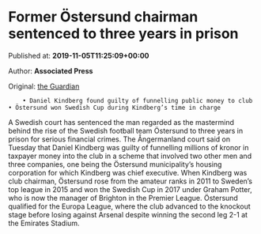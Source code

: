 
# Former Östersund chairman sentenced to three years in prison

Published at: **2019-11-05T11:25:09+00:00**

Author: **Associated Press**

Original: [the Guardian](https://www.theguardian.com/football/2019/nov/05/former-ostersund-chairman-daniel-kindberg-sent-to-prison-financial-crimes)


        • Daniel Kindberg found guilty of funnelling public money to club • Östersund won Swedish Cup during Kindberg’s time in charge
      
A Swedish court has sentenced the man regarded as the mastermind behind the rise of the Swedish football team Östersund to three years in prison for serious financial crimes.
The Ångermanland court said on Tuesday that Daniel Kindberg was guilty of funnelling millions of kronor in taxpayer money into the club in a scheme that involved two other men and three companies, one being the Östersund municipality’s housing corporation for which Kindberg was chief executive.
When Kindberg was club chairman, Östersund rose from the amateur ranks in 2011 to Sweden’s top league in 2015 and won the Swedish Cup in 2017 under Graham Potter, who is now the manager of Brighton in the Premier League.
Östersund qualified for the Europa League, where the club advanced to the knockout stage before losing against Arsenal despite winning the second leg 2-1 at the Emirates Stadium.
